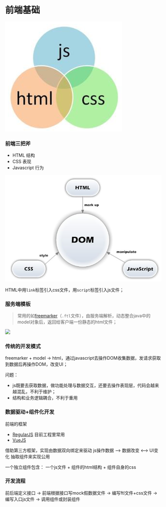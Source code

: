 # 前端基础

  
![](/assets/fed.png)

### 前端三把斧
  - HTML 结构
  - CSS  表现
  - Javascript 行为

![](/assets/fed2.png)

HTML中用`link`标签引入css文件，用`script`标签引入js文件；


### 服务端模板
  > 常用的如[freemarker](/FreeMarker_Manual_zh_CN.pdf)（`.ftl`文件），由服务端解析，动态整合java中的model对象后，返回给客户端一份静态的html文件；

  ![](http://freemarker.org/images/overview.png)

### 传统的开发模式
  freemarker + model -> html，通过javascript去操作DOM收集数据，发请求获取到数据后再操作DOM，改变UI；

  问题：
  - js既要去获取数据，做功能处理与数据交互，还要去操作表现层，代码会越来越混乱，不利于维护；
  - 结构和业务逻辑耦合，不利于重用


### 数据驱动+组件化开发

  前端的框架
  - [RegularJS](http://regularjs.github.io/guide/zh/index.html) 目前工程里常用
  - [VueJS](https://cn.vuejs.org/v2/guide/)

  借助第三方框架，实现由数据双向绑定来驱动
  js操作数据 ——> 数据改变 <——> UI变化
  抽取组件来实现公用

  一个独立组件包含：
  一个js文件 + 组件的html结构 + 组件自身的css 


### 开发流程

  前后端定义接口 -> 前端根据接口写mock假数据文件 -> 编写ftl文件+css文件 
  -> 编写入口js文件 -> 调用组件或封装组件

